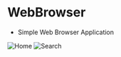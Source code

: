 # WebBrowser
- Simple Web Browser Application

![Home](https://user-images.githubusercontent.com/43600925/122172224-664f6580-ce35-11eb-9f41-91ee29fb9744.png "Home Screen")
![Search](https://user-images.githubusercontent.com/43600925/122172735-e7a6f800-ce35-11eb-994e-b170d5b9ee87.png "Search Results")







